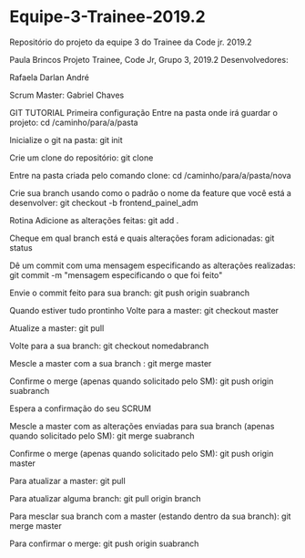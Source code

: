 # Equipe-3-Trainee-2019.2
Repositório do projeto da equipe 3 do Trainee da Code jr. 2019.2

Paula Brincos
Projeto Trainee, Code Jr, Grupo 3, 2019.2
Desenvolvedores:

Rafaela
Darlan
André

Scrum Master:
Gabriel Chaves

GIT TUTORIAL
Primeira configuração
Entre na pasta onde irá guardar o projeto: cd /caminho/para/a/pasta

Inicialize o git na pasta: git init

Crie um clone do repositório: git clone

Entre na pasta criada pelo comando clone: cd /caminho/para/a/pasta/nova

Crie sua branch usando como o padrão o nome da feature que você está a desenvolver: git checkout -b frontend_painel_adm

Rotina
Adicione as alterações feitas: git add .

Cheque em qual branch está e quais alterações foram adicionadas: git status

Dê um commit com uma mensagem especificando as alterações realizadas: git commit -m "mensagem especificando o que foi feito"

Envie o commit feito para sua branch: git push origin suabranch

Quando estiver tudo prontinho
Volte para a master: git checkout master

Atualize a master: git pull

Volte para a sua branch: git checkout nomedabranch

Mescle a master com a sua branch : git merge master

Confirme o merge (apenas quando solicitado pelo SM): git push origin suabranch

Espera a confirmação do seu SCRUM

Mescle a master com as alterações enviadas para sua branch (apenas quando solicitado pelo SM): git merge suabranch

Confirme o merge (apenas quando solicitado pelo SM): git push origin master

Para atualizar a master: git pull

Para atualizar alguma branch: git pull origin branch

Para mesclar sua branch com a master (estando dentro da sua branch): git merge master

Para confirmar o merge: git push origin suabranch
